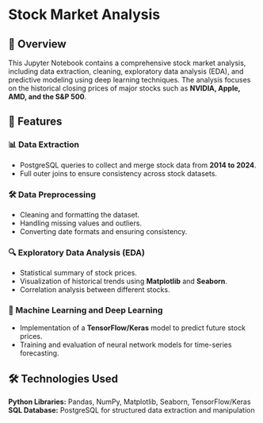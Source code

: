 # Stock Market Analysis

## 📌 Overview
This Jupyter Notebook contains a comprehensive stock market analysis, including data extraction, cleaning, exploratory data analysis (EDA), and predictive modeling using deep learning techniques. The analysis focuses on the historical closing prices of major stocks such as **NVIDIA, Apple, AMD, and the S&P 500**.

## 🚀 Features
### 📊 Data Extraction
- PostgreSQL queries to collect and merge stock data from **2014 to 2024**.
- Full outer joins to ensure consistency across stock datasets.

### 🛠 Data Preprocessing
- Cleaning and formatting the dataset.
- Handling missing values and outliers.
- Converting date formats and ensuring consistency.

### 🔍 Exploratory Data Analysis (EDA)
- Statistical summary of stock prices.
- Visualization of historical trends using **Matplotlib** and **Seaborn**.
- Correlation analysis between different stocks.

### 🤖 Machine Learning and Deep Learning
- Implementation of a **TensorFlow/Keras** model to predict future stock prices.
- Training and evaluation of neural network models for time-series forecasting.

## 🛠 Technologies Used
**Python Libraries:** Pandas, NumPy, Matplotlib, Seaborn, TensorFlow/Keras
**SQL Database:** PostgreSQL for structured data extraction and manipulation

